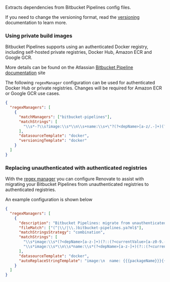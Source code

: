 Extracts dependencies from Bitbucket Pipelines config files.

If you need to change the versioning format, read the [versioning](https://docs.renovatebot.com/modules/versioning/) documentation to learn more.

### Using private build images

Bitbucket Pipelines supports using an authenticated Docker registry, including self-hosted private registries, Docker Hub, Amazon ECR and Google GCR.

More details can be found on the Atlassian [Bitbucket Pipeline documentation](https://support.atlassian.com/bitbucket-cloud/docs/use-docker-images-as-build-environments) site

The following `regexManager` configuration can be used for authenticated Docker Hub or private registries. Changes will be required for Amazon ECR or Google GCR use cases.

```json
{
  "regexManagers": [
    {
      "matchManagers": ["bitbucket-pipelines"],
      "matchStrings": [
        "\\s*-?\\s?image:\\s*\\n\\s+name:\\s+\"?(?<depName>[a-z/.-]+)(?::(?<currentValue>[a-z0-9.-]+))?(?:@(?<currentDigest>sha256:[a-f0-9]+))?"
      ],
      "datasourceTemplate": "docker",
      "versioningTemplate": "docker"
    }
  ]
}
```

### Replacing unauthenticated with authenticated registries

With the [regex manager](https://docs.renovatebot.com/modules/manager/regex/) you can configure Renovate to assist with migrating your Bitbucket Pipelines from unauthenticated registries to authenticated registries.

An example configuration is shown below

```json
{
  "regexManagers": [
    {
      "description": "Bitbucket Pipelines: migrate from unauthenticated to authenticated registry",
      "fileMatch": ["(^|\\/|\\.)bitbucket-pipelines.ya?ml$"],
      "matchStringsStrategy": "combination",
      "matchStrings": [
        "\\s*image:\\s*(?<depName>[a-z-]+)(?::(?<currentValue>[a-z0-9.-]+))?(?:@(?<currentDigest>sha256:[a-f0-9]+))?",
        "\\s*image:\\s*\\n\\s*name:\\s*(?<depName>[a-z-]+)(?::(?<currentValue>[a-z0-9.-]+))?(?:@(?<currentDigest>sha256:[a-f0-9]+))?\\n\\s*username:\\s*\\$SOME_USER\\n\\s*password:\\s*\\$SOME_PASSWORD"
      ],
      "datasourceTemplate": "docker",
      "autoReplaceStringTemplate": "image:\n  name: {{{packageName}}}{{#if newValue}}:{{{newValue}}}{{/if}}{{#if newDigest}}@{{{newDigest}}}{{/if}}\n  username: $SOME_USER\n  password: $SOME_PASSWORD"
    }
  ]
}
```
